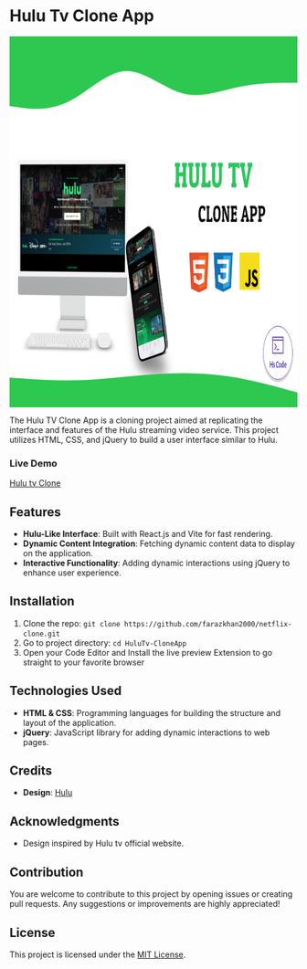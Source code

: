 # Hulu Tv Clone App

<img src="img/Hulu Tv.png" alt="hulutv" width="700" height="650" align="center" />


The Hulu TV Clone App is a cloning project aimed at replicating the interface and features of the Hulu streaming video service. This project utilizes HTML, CSS, and jQuery to build a user interface similar to Hulu.



### Live Demo
[Hulu tv Clone](https://hulu-tv-clone-app.vercel.app/)

## Features
- **Hulu-Like Interface**: Built with React.js and Vite for fast rendering.
- **Dynamic Content Integration**: Fetching dynamic content data to display on the application.
- **Interactive Functionality**: Adding dynamic interactions using jQuery to enhance user experience.

## Installation
1. Clone the repo: `git clone https://github.com/farazkhan2000/netflix-clone.git`
2. Go to project directory: `cd HuluTv-CloneApp`
3. Open your Code Editor and Install the live preview Extension to go straight to your favorite browser

## Technologies Used
- **HTML & CSS**: Programming languages for building the structure and layout of the application.
- **jQuery**: JavaScript library for adding dynamic interactions to web pages.

## Credits
- **Design**: [Hulu](https://www.hulu.com/welcome?orig_referrer=https%3A%2F%2Fwww.google.com%2F)

## Acknowledgments
- Design inspired by Hulu tv official website.

## Contribution
You are welcome to contribute to this project by opening issues or creating pull requests. Any suggestions or improvements are highly appreciated!

## License
This project is licensed under the [MIT License](LICENSE).
